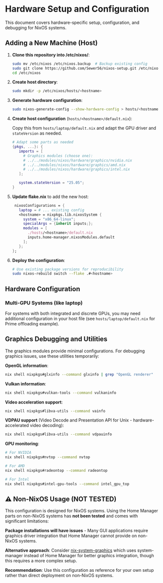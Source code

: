 # Hardware Setup and Configuration

This document covers hardware-specific setup, configuration, and debugging for NixOS systems.

## Adding a New Machine (Host)

1. **Clone this repository into /etc/nixos/**:

   ```bash
   sudo mv /etc/nixos /etc/nixos.backup  # Backup existing config
   sudo git clone https://github.com/Sewer56/nixos-setup.git /etc/nixos
   cd /etc/nixos
   ```

2. **Create host directory**:
   ```bash
   sudo mkdir -p /etc/nixos/hosts/<hostname>
   ```

3. **Generate hardware configuration**:
   ```bash
   sudo nixos-generate-config --show-hardware-config > hosts/<hostname>/hardware-configuration.nix
   ```

4. **Create host configuration** (`hosts/<hostname>/default.nix`):

   Copy this from `hosts/laptop/default.nix` and adapt the GPU
   driver and `stateVersion` as needed.

   ```nix
   # Adapt some parts as needed
   {pkgs, ...}: {
      imports = [
        # Graphics modules (choose one):
        # ../../modules/nixos/hardware/graphics/nvidia.nix
        # ../../modules/nixos/hardware/graphics/amd.nix 
        # ../../modules/nixos/hardware/graphics/intel.nix
      ];

      system.stateVersion = "25.05";
   }
   ```

5. **Update flake.nix** to add the new host:
   ```nix
    nixosConfigurations = {
      laptop = # ... existing config
      <hostname> = nixpkgs.lib.nixosSystem {
        system = "x86_64-linux";
        specialArgs = {inherit inputs;};
        modules = [
          ./hosts/<hostname>/default.nix
          inputs.home-manager.nixosModules.default
        ];
      };
   };
   ```

6. **Deploy the configuration**:
   ```bash
   # Use existing package versions for reproducibility
   sudo nixos-rebuild switch --flake .#<hostname>
   ```

## Hardware Configuration

### Multi-GPU Systems (like laptop)

For systems with both integrated and discrete GPUs, you may need additional configuration in your host file (see `hosts/laptop/default.nix` for Prime offloading example).

## Graphics Debugging and Utilities

The graphics modules provide minimal configurations. For debugging graphics issues, use these utilities temporarily:

**OpenGL information**:
```bash
nix shell nixpkgs#glxinfo --command glxinfo | grep "OpenGL renderer"
```

**Vulkan information**:
```bash
nix shell nixpkgs#vulkan-tools --command vulkaninfo
```

**Video acceleration support**:
```bash
nix shell nixpkgs#libva-utils --command vainfo
```

**VDPAU support** (Video Decode and Presentation API for Unix - hardware-accelerated video decoding):
```bash
nix shell nixpkgs#libva-utils --command vdpauinfo
```

**GPU monitoring**:
```bash
# For NVIDIA
nix shell nixpkgs#nvtop --command nvtop

# For AMD
nix shell nixpkgs#radeontop --command radeontop

# For Intel
nix shell nixpkgs#intel-gpu-tools --command intel_gpu_top
```

## ⚠️ Non-NixOS Usage (NOT TESTED)

This configuration is designed for NixOS systems. Using the Home Manager parts on non-NixOS systems has **not been tested** and comes with significant limitations:

**Package installations will have issues** - Many GUI applications require graphics driver integration that Home Manager cannot provide on non-NixOS systems.

**Alternative approach**: Consider [nix-system-graphics](https://github.com/soupglasses/nix-system-graphics) which uses system-manager instead of Home Manager for better graphics integration, though this requires a more complex setup.

**Recommendation**: Use this configuration as reference for your own setup rather than direct deployment on non-NixOS systems.
